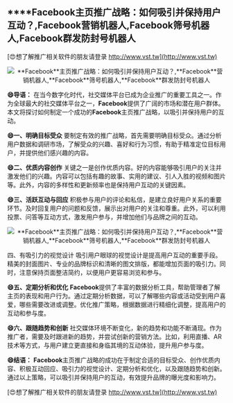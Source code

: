 ## ****Facebook**主页推广战略：如何吸引并保持用户互动？,**Facebook**营销机器人,**Facebook**筛号机器人,**Facebook**群发防封号机器人**

[😍想了解推广相关软件的朋友请登录 http://www.vst.tw](http://www.vst.tw)

 <center><img src="https://vst.tw/MP4/tuiguang/png/2.png" alt="**Facebook**主页推广战略：如何吸引并保持用户互动？,**Facebook**营销机器人,**Facebook**筛号机器人,**Facebook**群发防封号机器人"></center>

**😄导语：**
在当今数字化时代，社交媒体平台已成为企业推广的重要工具之一。作为全球最大的社交媒体平台之一，**Facebook**提供了广阔的市场和潜在用户群体。本文将探讨如何制定一个成功的**Facebook**主页推广战略，以吸引并保持用户的互动。

**😄一、明确目标受众**
要制定有效的推广战略，首先需要明确目标受众。通过分析用户数据和调研市场，了解受众的兴趣、喜好和行为习惯，有助于精准定位目标用户，并提供他们感兴趣的内容。

**😄二、优质内容创作**
关键之一是创作优质内容。好的内容能够吸引用户的关注并激发他们的兴趣。内容可以包括有趣的故事、实用的建议、引人入胜的视频和图片等。此外，内容的多样性和更新频率也是保持用户互动的关键因素。

**😄三、活跃互动与回应**
积极参与用户的评论和私信，是建立良好用户关系的重要环节。及时回复用户的问题和反馈，展示出对用户的关注和尊重。此外，可以利用投票、问答等互动方式，激发用户参与，并增加他们与品牌之间的互动。

 <center><img src="https://vst.tw/MP4/tuiguang/png/1.png" alt="**Facebook**主页推广战略：如何吸引并保持用户互动？,**Facebook**营销机器人,**Facebook**筛号机器人,**Facebook**群发防封号机器人"></center>

四、有吸引力的视觉设计
吸引用户眼球的视觉设计是提高用户互动的重要手段。精美的封面图片、专业的品牌标识和清晰的图文排版，都能增加页面的吸引力。同时，注意保持页面整洁简约，以便用户更容易浏览和参与。

**😄五、定期分析和优化**
**Facebook**提供了丰富的数据分析工具，帮助管理者了解主页的表现和用户行为。通过定期分析数据，可以了解哪些内容或活动受到用户喜爱，哪些需要改进或调整。优化推广策略，根据数据进行精细化调整，提高用户的互动和参与度。

**😄六、跟随趋势和创新**
社交媒体环境不断变化，新的趋势和功能不断涌现。作为推广者，需要及时跟进新的趋势，并尝试创新的营销方法。比如，利用直播、AR技术等方式，与用户建立更直接和身临其境的互动体验，提升用户参与度。

**😄结语：**
**Facebook**主页推广战略的成功在于制定合适的目标受众、创作优质内容、积极互动回应、吸引力的视觉设计、定期分析和优化，以及跟随趋势和创新。通过以上策略，可以吸引并保持用户的互动，有效提升品牌的曝光度和影响力。

[😍想了解推广相关软件的朋友请登录 http://www.vst.tw](http://www.vst.tw)



